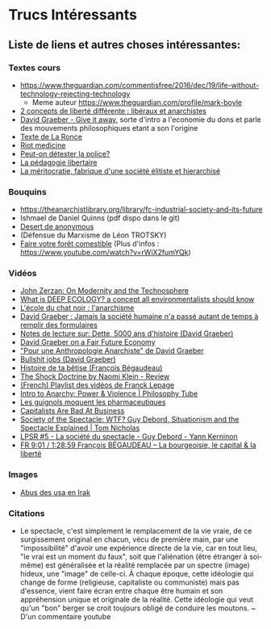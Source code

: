 # Trucs Intéressants
## Liste de liens et autres choses intéressantes:

### Textes cours

* https://www.theguardian.com/commentisfree/2016/dec/19/life-without-technology-rejecting-technology
  * Meme auteur https://www.theguardian.com/profile/mark-boyle
* [2 concepts de liberté différente : libéraux et anarchistes](https://www.infolibertaire.net/%E2%98%85-liberte-des-liberaux-et-liberte-des-anarchistes/)
* [David Graeber - Give it away](https://theanarchistlibrary.org/library/david-graeber-give-it-away), sorte d'intro a l'economie du dons et parle des mouvements philosophiques etant a son l'origine
* [Texte de La Ronce](https://docs.google.com/document/d/1V6oWtihszT4Gl3jRM_HcseHwcvg1BrXvnzsomgqPGWg/edit)
* [Riot medicine](https://riotmedicine.net/)
* [Peut-on détester la police?](https://lundi.am/IMG/pdf/253844818-peut-on-detester-la-police-ter-s.pdf)
* [La pédagogie libertaire](https://www.socialisme-libertaire.fr/2016/05/pedagogie-libertaire.html)
* [La méritocratie, fabrique d'une société élitiste et hierarchisé ](https://www.socialisme-libertaire.fr/2015/03/la-meritocratie-fabrique-d-une-societe-elitiste-et-hierarchise.html)

### Bouquins
* https://theanarchistlibrary.org/library/fc-industrial-society-and-its-future
* Ishmael de Daniel Quinns (pdf dispo dans le git)
* [Desert de anonymous](https://theanarchistlibrary.org/library/anonymous-desert)
* (Défensue du Marxisme de Léon TROTSKY)
* [Faire votre forêt comestible](http://www.agriculture19.lesfichesabebert.fr/) (Plus d'infos : https://www.youtube.com/watch?v=rWiX2fumYQk)

### Vidéos
* [John Zerzan: On Modernity and the Technosphere](https://www.youtube.com/watch?v=3I9QJVNas5k)
* [What is DEEP ECOLOGY? a concept all environmentalists should know](https://www.youtube.com/watch?v=xoKvBqssXf4)
* [L'école du chat noir : l'anarchisme](https://www.youtube.com/watch?v=U3Rs7Pjd8gM)
* [David Graeber : Jamais la société humaine n'a passé autant de temps à remplir des formulaires](https://www.youtube.com/watch?v=y-G7461XhMs)
* [Notes de lecture sur: Dette, 5000 ans d'histoire (David Graeber)](https://www.youtube.com/watch?v=24X49S1ajcQ)
* [David Graeber on a Fair Future Economy](https://www.youtube.com/watch?v=7YynqVvgZYI)
* ["Pour une Anthropologie Anarchiste" de David Graeber](https://www.youtube.com/watch?v=Z9ApjcTxZKM)
* [Bullshit jobs (David Graeber)](https://www.youtube.com/watch?v=8cvPDiWkD6I&feature=youtu.be)
* [Histoire de ta bêtise (François Bégaudeau)](https://www.youtube.com/watch?v=_eb3BFkj3Dg)
* [The Shock Doctrine by Naomi Klein - Review](https://www.youtube.com/watch?v=_PMkBy007VU&feature=emb_logo)
* [(French) Playlist des vidéos de Franck Lepage](https://www.youtube.com/playlist?list=PLFePO0DghdicNrU0KytikJAV310b9i7Gz)
* [Intro to Anarchy: Power & Violence | Philosophy Tube](https://www.youtube.com/watch?v=bCAUmh99hMI)
* [Les guignols moquent les pharmaceutiques](VIDEO-2020-11-20-08-31-13.mp4)
* [Capitalists Are Bad At Business](https://www.youtube.com/watch?v=yP9Oj65OweI)
* [Society of the Spectacle: WTF? Guy Debord, Situationism and the Spectacle Explained | Tom Nicholas](https://www.youtube.com/watch?v=RGJr08N-auM)
* [LPSR #5 - La société du spectacle - Guy Debord - Yann Kerninon](https://www.youtube.com/watch?v=ptR6IQwobf4)
* [FR
9:01 / 1:28:59
François BÉGAUDEAU – La bourgeoisie, le capital & la liberté](https://www.youtube.com/watch?v=4gX5KpOboDo)

### Images
* [Abus des usa en Irak](https://ushypocrisy.com/2013/04/28/lest-we-forget-the-horrifying-images-from-abu-ghraib-prison-in-iraq-graphic-imagery/)

### Citations
* Le spectacle, c'est simplement le remplacement de la vie vraie, de ce surgissement original en chacun, vécu de première main, par une "impossibilité" d'avoir une expérience directe de la vie, car en tout lieu, "le vrai est un moment du faux", soit que l'aliénation (être étranger à soi-même) est généralisée et la réalité remplacée par un spectre (image) hideux, une "image" de celle-ci. À chaque époque, cette idéologie qui change de forme (religieuse, capitaliste ou communiste) mais pas d'essence, vient faire écran entre chaque être humain et son appréhension unique et originale de la réalité. Cette idéologie qui veut qu'un "bon" berger se croit toujours obligé de conduire les moutons.
 ~ D'un commentaire youtube
